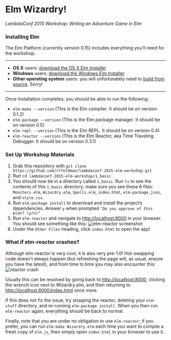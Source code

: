 Elm Wizardry!
=============

_LambdaConf 2015 Workshop: Writing an Adventure Game in Elm_

### Installing Elm

The Elm Platform (currently version 0.15) includes everything you'll need for the workshop.

---

* **OS X** users: [download the OS X Elm Installer](http://install.elm-lang.org/Elm-Platform-0.15.pkg)
* **Windows** users: [download the Windows Elm Installer](http://install.elm-lang.org/Elm-Platform-0.15.exe)
* **Other operating system** users: you will unfortunately need to [build from source](http://elm-lang.org/Install.elm#build-from-source). Sorry!

---

Once installation completes, you should be able to run the following:

* `elm-make --version` (This is the Elm compiler. It should be on version 0.1.2)
* `elm-package --version` (This is the Elm package manager. It should be on version 0.5)
* `elm-repl --version` (This is the Elm REPL. It should be on version 0.4)
* `elm-reactor --version` (This is the Elm Reactor, aka Time Traveling Debugger. It should be on version 0.3.1)

### Set Up Workshop Materials

1. Grab this repository with `git clone https://github.com/rtfeldman/lambdaconf-2015-elm-workshop.git`
2. Run `cd lambdaconf-2015-elm-workshop/1_basic`
3. You should now be in a directory called `1_basic`. Run `ls` to see the contents of this `1_basic` directory; make sure you see these 6 files: `Monsters.elm`, `Wizardry.elm`, `Spells.elm`, `index.html`, `elm-package.json`, and `style.css`.
4. Run `elm-package install` to download and install the project’s dependencies. Answer `y` when prompted `"Do you approve of this plan? (y/n)"`
5. Run `elm-reactor` and navigate to [http://localhost:8000](http://localhost:8000) in your browser. You should see something like this: ![elm-reactor screenshot](https://cloud.githubusercontent.com/assets/1094080/7787529/9cf9f198-01ce-11e5-9986-fc2da149f6d3.png)
6. Under the `Other Files` heading, click `index.html` to open the app!

### What if elm-reactor crashes?

Although elm-reactor is very cool, it is also very pre-1.0! Hot-swapping code doesn't always happen (but refreshing the page will, as usual, ensure you have the latest), and from time to time you may also encounter this: ![reactor crash](https://cloud.githubusercontent.com/assets/1094080/7787538/f4269a66-01ce-11e5-97ea-d9ab1d3bfd1f.png)

Usually this can be resolved by going back to [http://localhost:8000](http://localhost:8000), clicking the wrench icon next to Wizardry.elm, and then returning to [http://localhost:8000/index.html](http://localhost:8000/index.html) once more.

If this does not fix the issue, try stopping the reactor, deleting your `elm-stuff` directory, and re-running `elm-package install`. When you then run `elm-reactor` again, everything should be back to normal.

Finally, note that you are under no obligation to use `elm-reactor`; if you prefer, you can run `elm-make Wizardry.elm` each time you want to compile a fresh copy of `elm.js`, then simply open `index.html` in your browser to use it.
